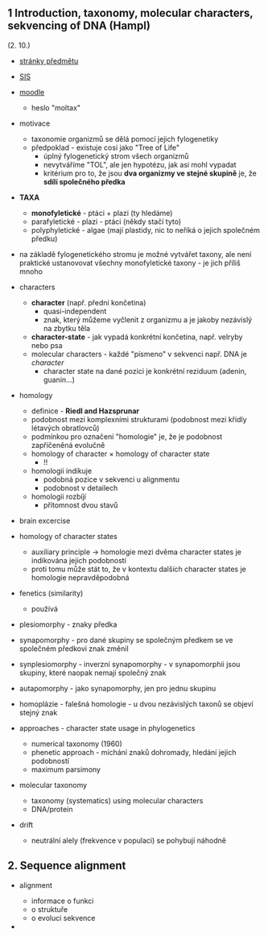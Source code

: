 ## 1  Introduction, taxonomy, molecular characters, sekvencing of DNA (Hampl)
(2. 10.)
- [stránky předmětu](https://web.natur.cuni.cz/~vlada/moltax/)
- [SIS](https://is.cuni.cz/studium/predmety/index.php?id=8beb51c264f7ea1e2dbc022d010b1e3b&tid=&do=predmet&kod=MB160P21&skr=2023)
- [moodle](https://dl2.cuni.cz/course/view.php?id=2132)
  - heslo "moltax"

- motivace
  - taxonomie organizmů se dělá pomocí jejich fylogenetiky
  - předpoklad - existuje cosi jako "Tree of Life"
    - úplný fylogenetický strom všech organizmů
    - nevytváříme "TOL", ale jen hypotézu, jak asi mohl vypadat
    - kritérium pro to, že jsou **dva organizmy ve stejné skupině** je, že **sdílí společného předka**

- **TAXA**
  - **monofyletické** - ptáci + plazi (ty hledáme)
  - parafyletické - plazi - ptáci (někdy stačí tyto)
  - polyphyletické - algae (mají plastidy, nic to neříká o jejich společném předku)

- na základě fylogenetického stromu je možné vytvářet taxony, ale není praktické ustanovovat všechny monofyletické taxony - je jich příliš mnoho

- characters
  - **character** (např. přední končetina)
    - quasi-independent
    - znak, který můžeme vyčlenit z organizmu a je jakoby nezávislý na zbytku těla
  - **character-state** - jak vypadá konkrétní končetina, např. velryby nebo psa
  - molecular characters - každé "písmeno" v sekvenci např. DNA je *character*
    - character state na dané pozici je konkrétní reziduum (adenin, guanin...)

- homology
  - definice - **Riedl and Hazsprunar**
  - podobnost mezi komplexními strukturami (podobnost mezi křídly létavých obratlovců)
  - podmínkou pro označení "homologie" je, že je podobnost zapříčeněná evolučně
  - homology of character × homology of character state
    - !!
  - homologii indikuje
    - podobná pozice v sekvenci u alignmentu
    - podobnost v detailech
  - homologii rozbíjí
    - přítomnost dvou stavů

- brain excercise

- homology of character states
  - auxiliary principle -> homologie mezi dvěma character states je indikována jejich podobností
  - proti tomu může stát to, že v kontextu dalších character states je homologie nepravděpodobná

- fenetics (similarity)
  - používá

- plesiomorphy - znaky předka
- synapomorphy - pro dané skupiny se společným předkem se ve společném předkovi znak změnil
- synplesiomorphy - inverzní synapomorphy - v synapomorphii jsou skupiny, které naopak nemají společný znak
- autapomorphy - jako synapomorphy, jen pro jednu skupinu
- homoplázie - falešná homologie - u dvou nezávislých taxonů se objeví stejný znak

- approaches - character state usage in phylogenetics
  - numerical taxonomy (1960)
  - phenetic approach - míchání znaků dohromady, hledání jejich podobností
  - maximum parsimony

- molecular taxonomy
  - taxonomy (systematics) using molecular characters
  - DNA/protein

- drift
  - neutrální alely (frekvence v populaci) se pohybují náhodně


## 2. Sequence alignment
- alignment
  - informace o funkci
  - o struktuře
  - o evoluci sekvence

- 
